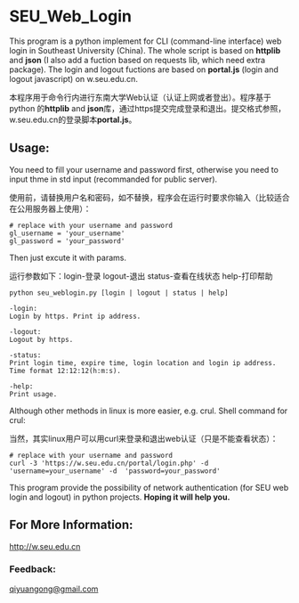 SEU_Web_Login
=============

This program is a python implement for CLI (command-line interface) web login in Southeast University (China). The whole script is based on **httplib** and **json** (I also add a fuction based on requests lib, which need extra package). The login and logout fuctions are based on **portal.js** (login and logout javascript) on w.seu.edu.cn.

本程序用于命令行内进行东南大学Web认证（认证上网或者登出）。程序基于python 的**httplib** and **json**库，通过https提交完成登录和退出。提交格式参照，w.seu.edu.cn的登录脚本**portal.js**。 

## Usage:
	
You need to fill your username and password first, otherwise you need to input thme in std input (recommanded for public server). 

使用前，请替换用户名和密码，如不替换，程序会在运行时要求你输入（比较适合在公用服务器上使用）：

	# replace with your username and password
	gl_username = 'your_username' 
	gl_password = 'your_password' 

Then just excute it with params.

运行参数如下：login-登录 logout-退出 status-查看在线状态 help-打印帮助

	python seu_weblogin.py [login | logout | status | help]

	-login:
	Login by https. Print ip address.
	
	-logout:
	Logout by https.

	-status:
	Print login time, expire time, login location and login ip address. Time format 12:12:12(h:m:s).

	-help:
	Print usage.

Although other methods in linux is more easier, e.g. crul. Shell command for crul:

当然，其实linux用户可以用curl来登录和退出web认证（只是不能查看状态）：

	# replace with your username and password
	curl -3 'https://w.seu.edu.cn/portal/login.php' -d 'username=your_username' -d  'password=your_password'

This program provide the possibility of network authentication (for SEU web login and logout) in python projects. **Hoping it will help you.**


## For More Information:
http://w.seu.edu.cn

### Feedback:
qiyuangong@gmail.com
